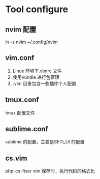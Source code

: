 # Tool configure

## nvim 配置

ln -s nvim ~/.config/nvim

## vim.conf
1. Linux 环境下.vimrc 文件
2. 使用vundle 进行包管理
3. .vim 目录包含一些插件个人配置

## tmux.conf
tmux 配置文件

## sublime.conf
sublime 的配置，主要是SETI_UI 的配置

## cs.vim
php-cs-fixer vim 保存时，执行代码的格式化
